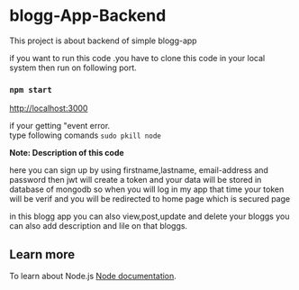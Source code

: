 # blogg-App-Backend

This project  is about backend of simple blogg-app


if you want to run this code .you have to clone this code in your local system 
then run on following port.
### `npm start`

 [http://localhost:3000](http://localhost:2020) 

if your getting "event error.\
type following comands
  `sudo pkill node`



**Note: Description of this code**

here you can sign up by using  firstname,lastname, email-address and password
then jwt will create a token and your data will be stored in database of mongodb 
so when you will log in my app that time your token will be verif and you will be redirected to home page which is secured page

in this blogg app you can also view,post,update and delete your bloggs
you can also add description and lile on that bloggs.

## Learn more
To learn about Node.js [Node documentation](https://nodejs.dev/learn).

